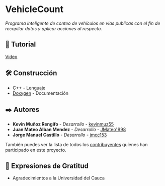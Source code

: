 # VehicleCount
_Programa inteligente de conteo de vehículos en vias publicas con el fin de recopilar datos y aplicar acciones al respecto._

## 🔧 Tutorial

[Video](https://drive.google.com/file/d/1wzGo8EonfgMrdjR_OifJFwpfplNEsMsy/view?usp=sharing)

## 🛠️ Construcción

* [C++](https://www.cplusplus.com/) - Lenguaje
* [Doxygen](https://www.doxygen.nl/index.html) - Documentación

## ✒️ Autores

* **Kevin Muñoz Rengifo** - *Desarrollo* - [kevinmuz55](https://github.com/kevinmuz55)
* **Juan Mateo Alban Mendez** - *Desarrollo* - [JMateo1998](https://github.com/JMateo1998)
* **Jorge Manuel Castillo** - *Desarrollo* - [jmcc153](https://github.com/jmcc153)

También puedes ver la lista de todos los [contribuyentes](https://github.com/kevinmuz55/VehicleCount/contributors) quíenes han participado en este proyecto. 

## 🎁 Expresiones de Gratitud

* Agradecimientos a la Universidad del Cauca
